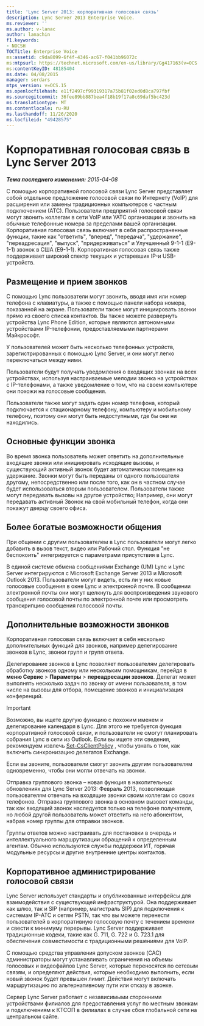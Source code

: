 ```yaml
---
title: 'Lync Server 2013: корпоративная голосовая связь'
description: Lync Server 2013 Enterprise Voice.
ms.reviewer: ''
ms.author: v-lanac
author: lanachin
f1.keywords:
- NOCSH
TOCTitle: Enterprise Voice
ms:assetid: c9da8099-6f4f-4346-ac67-f041bb96072c
ms:mtpsurl: https://technet.microsoft.com/en-us/library/Gg417163(v=OCS.15)
ms:contentKeyID: 48185404
ms.date: 04/08/2015
manager: serdars
mtps_version: v=OCS.15
ms.openlocfilehash: e11f2497cf99319317a75b81f02ed0d8ca797fbf
ms.sourcegitcommit: 36fee89bb887bea4f18b19f17a8c69daf5bc423d
ms.translationtype: MT
ms.contentlocale: ru-RU
ms.lasthandoff: 11/26/2020
ms.locfileid: "49428575"
---
```

# <a name="enterprise-voice-in-lync-server-2013"></a>Корпоративная голосовая связь в Lync Server 2013

<div data-xmlns="http://www.w3.org/1999/xhtml">

<div class="topic" data-xmlns="http://www.w3.org/1999/xhtml" data-msxsl="urn:schemas-microsoft-com:xslt" data-cs="https://msdn.microsoft.com/">

<div data-asp="https://msdn2.microsoft.com/asp">



</div>

<div id="mainSection">

<div id="mainBody">

<span> </span>

_**Тема последнего изменения:** 2015-04-08_

С помощью корпоративной голосовой связи Lync Server представляет собой отдельное предложение голосовой связи по Интернету (VoIP) для расширения или замены традиционных компьютеров с частным подключением (АТС). Пользователи предприятий голосовой связи могут звонить коллегам в сети VoIP или УАТС организации и звонить на обычные телефонные номера за пределами вашей организации. Корпоративная голосовая связь включает в себя распространенные функции, такие как "ответить", "вперед", "передача", "удержание", "переадресация", "выпуск", "придерживаться" и Улучшенный 9-1-1 (E9-1-1) звонок в США (E9-1-1). Корпоративная голосовая связь также поддерживает широкий спектр текущих и устаревших IP-и USB-устройств.

<div>

## <a name="placing-and-receiving-calls"></a>Размещение и прием звонков

С помощью Lync пользователи могут звонить, вводя имя или номер телефона с клавиатуры, а также с помощью панели набора номера, показанной на экране. Пользователи также могут инициировать звонки прямо из своего списка контактов. Вы также можете развернуть устройства Lync Phone Edition, которые являются автономными устройствами IP-телефонии, предоставляемыми партнерами Майкрософт.

У пользователей может быть несколько телефонных устройств, зарегистрированных с помощью Lync Server, и они могут легко переключаться между ними.

Пользователи будут получать уведомления о входящих звонках на всех устройствах, используя настраиваемые мелодии звонка на устройствах с IP-телефонами, а также уведомление о том, что на своем компьютере они похожи на голосовые сообщения.

Пользователи также могут задать один номер телефона, который подключается к стационарному телефону, компьютеру и мобильному телефону, поэтому они могут быть недоступными, где бы они ни находились.

</div>

<div>

## <a name="basic-call-features"></a>Основные функции звонка

Во время звонка пользователь может ответить на дополнительные входящие звонки или инициировать исходящие вызовы, и существующий активный звонок будет автоматически помещен на удержание. Звонки могут быть переданы от одного пользователя другому, непосредственно или после того, как он в частном случае будет использоваться вторым пользователем. Пользователи также могут передавать вызовы на другое устройство; Например, они могут передавать активный Звонок на свой мобильный телефон, когда они покажут дверцу своего офиса.

</div>

<div>

## <a name="richer-communications"></a>Более богатые возможности общения

При общении с другим пользователем в Lync пользователи могут легко добавить в вызов текст, видео или Рабочий стол. Функция "не беспокоить" интегрируется с параметрами присутствия в Lync.

В единой системе обмена сообщениями Exchange (UM) Lync и Lync Server интегрируются с Microsoft Exchange Server 2013 и Microsoft Outlook 2013. Пользователи могут видеть, есть ли у них новые голосовые сообщения в окне Lync и электронной почте. В сообщении электронной почты они могут щелкнуть для воспроизведения звукового сообщения голосовой почты по электронной почте или просмотреть транскрипцию сообщения голосовой почты.

</div>

<div>

## <a name="advanced-calling-features"></a>Дополнительные возможности звонков

Корпоративная голосовая связь включает в себя несколько дополнительных функций для звонков, например делегирование звонков в Lync, звонки групп и групп ответа.

Делегирование звонков в Lync позволяет пользователям делегировать обработку звонков одному или нескольким помощникам, перейдя в **меню Сервис** \> **Параметры** \> **переадресации звонков**. Делегат может выполнять несколько задач по звонку от имени пользователя, в том числе на вызовы для отбора, помещение звонков и инициализация конференций.

<div>


> [!IMPORTANT]  
> Возможно, вы ищете другую функцию с похожим именем и делегирование календаря в Lync. Для этого не требуется функция корпоративной голосовой связи, и пользователи не смогут планировать собрания Lync в сети из Outlook. Если вы ищете эти сведения, рекомендуем извлечь <A href="https://docs.microsoft.com/powershell/module/skype/Set-CsClientPolicy">Set-CsClientPolicy</A> , чтобы узнать о том, как включить синхронизацию делегатов Exchange.



</div>

Если вы звоните, пользователи смогут звонить другим пользователям одновременно, чтобы они могли отвечать на звонки.

Отправка группового звонка – новая функция в накопительных обновлениях для Lync Server 2013: Февраль 2013, позволяющая пользователям отвечать на входящие звонки своим коллегам со своих телефонов. Отправка группового звонка в основном вызовет команды, так как входящий звонок наследуется только на телефоне получателя, но любой другой пользователь может ответить на него абонентом, набрав номер группы для отправки звонков.

Группы ответов можно настраивать для постановки в очередь и интеллектуального маршрутизации обращений к определенным агентам. Обычно используются службы поддержки ИТ, горячая модульные ресурсы и другие внутренние центры контактов.

</div>

<div>

## <a name="enterprise-voice-administration"></a>Корпоративное администрирование голосовой связи

Lync Server использует стандарты и опубликованные интерфейсы для взаимодействия с существующей инфраструктурой. Она поддерживает как шлюз, так и SIP (например, магистраль SIP) для подключения к системам IP-АТС и сетям PSTN, так что вы можете перенести пользователей в корпоративную голосовую почту с течением времени и свести к минимуму перерывы. Lync Server поддерживает традиционные кодеки, такие как G. 711, G. 722 и G. 723.1 для обеспечения совместимости с традиционными решениями для VoIP.

С помощью средства управления допуском звонков (CAC) администраторы могут устанавливать ограничения на объемы голосовых и видеофайлов Lync Server, которые переносятся по сетевым связям, и определяют действия, которые необходимо выполнить, если новый звонок будет превышен лимит. Действия могут включать маршрутизацию по альтернативному пути или отказу в звонке.

Сервер Lync Server работает с независимыми сторонними устройствами филиалов для предоставления услуг по местным звонкам и подключениям к КТСОП в филиалах в случае сбоя глобальной сети на центральном сайте.

</div>

</div>

<span> </span>

</div>

</div>

</div>


